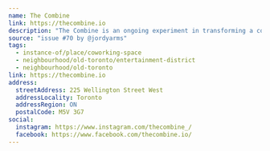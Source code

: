 ```yaml
---
name: The Combine
link: https://thecombine.io
description: "The Combine is an ongoing experiment in transforming a conventional office into a community-driven space that blends making, shopping, learning, & living."
source: "issue #70 by @jordyarms"
tags:
  - instance-of/place/coworking-space
  - neighbourhood/old-toronto/entertainment-district
  - neighbourhood/old-toronto
link: https://thecombine.io
address:
  streetAddress: 225 Wellington Street West
  addressLocality: Toronto
  addressRegion: ON
  postalCode: M5V 3G7
social:
  instagram: https://www.instagram.com/thecombine_/
  facebook: https://www.facebook.com/thecombine.io/
---
```

